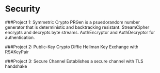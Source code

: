 # Security

###Project 1: Symmetric Crypto
PRGen is a psuedorandom number generator that is deterministic and backtracking resistant.
StreamCipher encrypts and decrypts byte streams.
AuthEncryptor and AuthDecryptor for authentication.


###Project 2: Public-Key Crypto
Diffie Hellman Key Exchange with RSAKeyPair

###Project 3: Secure Channel
Establishes a secure channel with TLS handshake
